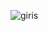 
![giris](https://github.com/ozlemakmn/instagram/assets/159441017/2394a273-fbc5-4dd5-99c7-9eca832c736f)
